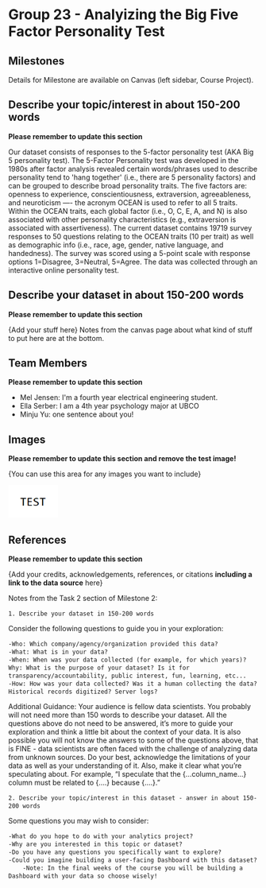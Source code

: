# Group 23 - Analyizing the Big Five Factor Personality Test

## Milestones

Details for Milestone are available on Canvas (left sidebar, Course Project).

## Describe your topic/interest in about 150-200 words

**Please remember to update this section**

Our dataset consists of responses to the 5-factor personality test (AKA Big 5 personality test). The 5-Factor Personality test was developed in the 1980s after factor analysis revealed certain words/phrases used to describe personality tend to 'hang together' (i.e., there are 5 personality factors) and can be grouped to describe broad personality traits. The five factors are: openness to experience, conscientiousness, extraversion, agreeableness, and neuroticism —- the acronym OCEAN is used to refer to all 5 traits. Within the OCEAN traits, each global factor (i.e., O, C, E, A, and N) is also associated with other personality characteristics (e.g., extraversion is associated with assertiveness). The current dataset contains 19719 survey responses to 50 questions relating to the OCEAN traits (10 per trait) as well as demographic info (i.e., race, age, gender, native language, and handedness). The survey was scored using a 5-point scale with response options 1=Disagree, 3=Neutral, 5=Agree. The data was collected through an interactive online personality test.




## Describe your dataset in about 150-200 words

**Please remember to update this section**

{Add your stuff here} Notes from the canvas page about what kind of stuff to put here are at the bottom.

## Team Members


**Please remember to update this section**
- Mel Jensen: I'm a fourth year electrical engineering student.
- Ella Serber: I am a 4th year psychology major at UBCO
- Minju Yu: one sentence about you!

## Images

**Please remember to update this section and remove the test image!**

{You can use this area for any images you want to include}

<img src ="images/test.png" width="100px">

## References

**Please remember to update this section**

{Add your credits, acknowledgements, references, or citations **including a link to the data source** here}




Notes from the Task 2 section of Milestone 2:

    1. Describe your dataset in 150-200 words  

Consider the following questions to guide you in your exploration:

    -Who: Which company/agency/organization provided this data?
    -What: What is in your data?
    -When: When was your data collected (for example, for which years)?
    Why: What is the purpose of your dataset? Is it for transparency/accountability, public interest, fun, learning, etc...
    -How: How was your data collected? Was it a human collecting the data? Historical records digitized? Server logs?

Additional Guidance: Your audience is fellow data scientists. You probably will not need more than 150 words to describe your dataset. All the questions above do not need to be answered, it’s more to guide your exploration and think a little bit about the context of your data. It is also possible you will not know the answers to some of the questions above, that is FINE - data scientists are often faced with the challenge of analyzing data from unknown sources. Do your best, acknowledge the limitations of your data as well as your understanding of it. Also, make it clear what you’re speculating about. For example, “I speculate that the {…column_name…} column must be related to {….} because {….}.”

    2. Describe your topic/interest in this dataset - answer in about 150-200 words

Some questions you may wish to consider:

    -What do you hope to do with your analytics project?
    -Why are you interested in this topic or dataset?
    -Do you have any questions you specifically want to explore?
    -Could you imagine building a user-facing Dashboard with this dataset?
        -Note: In the final weeks of the course you will be building a Dashboard with your data so choose wisely!